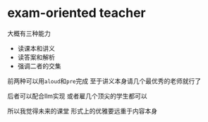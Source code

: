 # exam-oriented teacher

大概有三种能力
- 读课本和讲义
- 读答案和解析
- 强调二者的交集

前两种可以用`aloud`和`pre`完成
至于讲义本身请几个最优秀的老师就行了

后者可以配合llm实现
或者雇几个顶尖的学生都可以

所以我觉得未来的课堂
形式上的优雅要远重于内容本身

